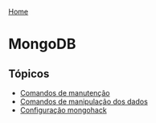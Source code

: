[Home](https://github.com/fscheidt/iotdb)

# MongoDB

## Tópicos
- [Comandos de manutenção](mongodb-utils.md)
- [Comandos de manipulação dos dados](mongodb-comandos.md)
- [Configuração mongohack]()
